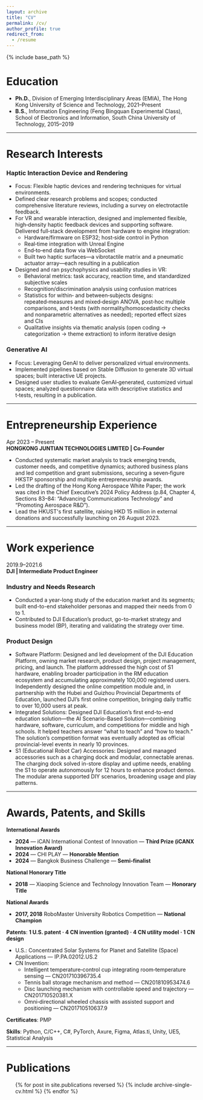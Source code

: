 ```yaml
---
layout: archive
title: "CV"
permalink: /cv/
author_profile: true
redirect_from:
  - /resume
---
```


{% include base_path %}

Education
======
- **Ph.D.**, Division of Emerging Interdisciplinary Areas (EMIA), The Hong Kong University of Science and Technology, 2021–Present
- **B.S.**, Information Engineering (Feng Bingquan Experimental Class), School of Electronics and Information, South China University of Technology, 2015–2019

---

Research Interests
======
### Haptic Interaction Device and Rendering
- Focus: Flexible haptic devices and rendering techniques for virtual environments.
- Defined clear research problems and scopes; conducted comprehensive literature reviews, including a survey on electrotactile feedback.
- For VR and wearable interaction, designed and implemented flexible, high‑density haptic feedback devices and supporting software. Delivered full‑stack development from hardware to engine integration:
  - Hardware/firmware on ESP32; host‑side control in Python
  - Real‑time integration with Unreal Engine
  - End‑to‑end data flow via WebSocket
  - Built two haptic surfaces—a vibrotactile matrix and a pneumatic actuator array—each resulting in a publication
- Designed and ran psychophysics and usability studies in VR:
  - Behavioral metrics: task accuracy, reaction time, and standardized subjective scales
  - Recognition/discrimination analysis using confusion matrices
  - Statistics for within‑ and between‑subjects designs: repeated‑measures and mixed‑design ANOVA, post‑hoc multiple comparisons, and t‑tests (with normality/homoscedasticity checks and nonparametric alternatives as needed); reported effect sizes and CIs
  - Qualitative insights via thematic analysis (open coding → categorization → theme extraction) to inform iterative design

### Generative AI
- Focus: Leveraging GenAI to deliver personalized virtual environments.
- Implemented pipelines based on Stable Diffusion to generate 3D virtual spaces; built interactive UE projects.
- Designed user studies to evaluate GenAI‑generated, customized virtual spaces; analyzed questionnaire data with descriptive statistics and t‑tests, resulting in a publication.

---

Entrepreneurship Experience
======
Apr 2023 – Present  
**HONGKONG JUNTIAN TECHNOLOGIES LIMITED | Co‑Founder**
- Conducted systematic market analysis to track emerging trends, customer needs, and competitive dynamics; authored business plans and led competition and grant submissions, securing a seven‑figure HKSTP sponsorship and multiple entrepreneurship awards.
- Led the drafting of the Hong Kong Aerospace White Paper; the work was cited in the Chief Executive’s 2024 Policy Address (p.84, Chapter 4, Sections 83–84: “Advancing Communications Technology” and “Promoting Aerospace R&D”).
- Lead the HKUST's first satellite, raising HKD 15 million in external donations and successfully launching on 26 August 2023.

---

Work experience
======
2019.9–2021.6  
**DJI | Intermediate Product Engineer**

### Industry and Needs Research
- Conducted a year-long study of the education market and its segments; built end-to-end stakeholder personas and mapped their needs from 0 to 1.
- Contributed to DJI Education’s product, go-to-market strategy and business model (BP), iterating and validating the strategy over time.

### Product Design
- Software Platform: Designed and led development of the DJI Education Platform, owning market research, product design, project management, pricing, and launch. The platform addressed the high cost of S1 hardware, enabling broader participation in the RM education ecosystem and accumulating approximately 100,000 registered users. Independently designed the online competition module and, in partnership with the Hubei and Guizhou Provincial Departments of Education, launched DJI’s first online competition, bringing daily traffic to over 10,000 users at peak.
- Integrated Solutions: Designed DJI Education’s first end-to-end education solution—the AI Scenario-Based Solution—combining hardware, software, curriculum, and competitions for middle and high schools. It helped teachers answer “what to teach” and “how to teach.” The solution’s competition format was eventually adopted as official provincial-level events in nearly 10 provinces.
- S1 (Educational Robot Car) Accessories: Designed and managed accessories such as a charging dock and modular, connectable arenas. The charging dock solved in-store display and uptime needs, enabling the S1 to operate autonomously for 12 hours to enhance product demos. The modular arena supported DIY scenarios, broadening usage and play patterns.
  
---

Awards, Patents, and Skills
======
**International Awards**
- **2024** — iCAN International Contest of Innovation — **Third Prize (iCANX Innovation Award)**
- **2024** — CHI PLAY — **Honorable Mention**
- **2024** — Bangkok Business Challenge — **Semi‑finalist**

**National Honorary Title**
- **2018** — Xiaoping Science and Technology Innovation Team — **Honorary Title**

**National Awards**
- **2017, 2018** RoboMaster University Robotics Competition — **National Champion**

**Patents**: **1 U.S. patent · 4 CN invention (granted) · 4 CN utility model · 1 CN design**
- U.S.: Concentrated Solar Systems for Planet and Satellite (Space) Applications — IP.PA.02012.US.2
- CN Invention:
  - Intelligent temperature‑control cup integrating room‑temperature sensing — CN201710396735.4
  - Tennis ball storage mechanism and method — CN201810953474.6
  - Disc launching mechanism with controllable speed and trajectory — CN201710520381.X
  - Omni‑directional wheeled chassis with assisted support and positioning — CN201710510637.9

**Certificates**: PMP

**Skills**: Python, C/C++, C#, PyTorch, Axure, Figma, Atlas.ti, Unity, UE5, Statistical Analysis

---

Publications
======
  <ul>{% for post in site.publications reversed %}
    {% include archive-single-cv.html %}
  {% endfor %}</ul>
  
<!-- Talks
======
  <ul>{% for post in site.talks reversed %}
    {% include archive-single-talk-cv.html  %}
  {% endfor %}</ul>
  
Teaching
======
  <ul>{% for post in site.teaching reversed %}
    {% include archive-single-cv.html %}
  {% endfor %}</ul>
  
Service and leadership
======
* Currently signed in to 43 different slack teams -->
